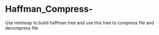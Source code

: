 # Haffman_Compress-
Use minheap to build haffman tree and use this tree to compress file and decompress file

